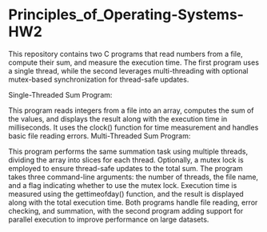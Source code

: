 # Principles_of_Operating-Systems-HW2
This repository contains two C programs that read numbers from a file, compute their sum, and measure the execution time. The first program uses a single thread, while the second leverages multi-threading with optional mutex-based synchronization for thread-safe updates.

Single-Threaded Sum Program:

This program reads integers from a file into an array, computes the sum of the values, and displays the result along with the execution time in milliseconds. It uses the clock() function for time measurement and handles basic file reading errors.
Multi-Threaded Sum Program:

This program performs the same summation task using multiple threads, dividing the array into slices for each thread. Optionally, a mutex lock is employed to ensure thread-safe updates to the total sum. The program takes three command-line arguments: the number of threads, the file name, and a flag indicating whether to use the mutex lock. Execution time is measured using the gettimeofday() function, and the result is displayed along with the total execution time.
Both programs handle file reading, error checking, and summation, with the second program adding support for parallel execution to improve performance on large datasets.
